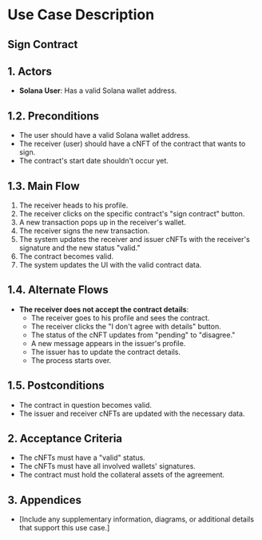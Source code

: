 # Use Case Description

## Sign Contract

## 1. Actors

- **Solana User**: Has a valid Solana wallet address.

## 1.2. Preconditions

- The user should have a valid Solana wallet address.
- The receiver (user) should have a cNFT of the contract that wants to sign.
- The contract's start date shouldn't occur yet.

## 1.3. Main Flow

1. The receiver heads to his profile.
2. The receiver clicks on the specific contract's "sign contract" button.
3. A new transaction pops up in the receiver's wallet.
4. The receiver signs the new transaction.
5. The system updates the receiver and issuer cNFTs with the receiver's signature and the new status "valid."
6. The contract becomes valid.
7. The system updates the UI with the valid contract data.

## 1.4. Alternate Flows

- **The receiver does not accept the contract details**:
  - The receiver goes to his profile and sees the contract.
  - The receiver clicks the "I don't agree with details" button.
  - The status of the cNFT updates from "pending" to "disagree."
  - A new message appears in the issuer's profile.
  - The issuer has to update the contract details.
  - The process starts over.

## 1.5. Postconditions

- The contract in question becomes valid.
- The issuer and receiver cNFTs are updated with the necessary data.

## 2. Acceptance Criteria

- The cNFTs must have a "valid" status.
- The cNFTs must have all involved wallets' signatures.
- The contract must hold the collateral assets of the agreement.

## 3. Appendices

- [Include any supplementary information, diagrams, or additional details that support this use case.]
